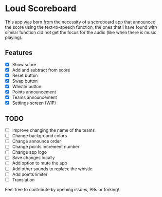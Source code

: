# Loud Scoreboard

This app was born from the necessity of a scoreboard app that announced the score using the
text-to-speech function, the ones that I have found with similar function did not get the focus for
the audio (like when there is music playing).

## Features

- [x] Show score
- [x] Add and subtract from score
- [x] Reset button
- [x] Swap button
- [x] Whistle button
- [x] Points announcement
- [x] Teams announcement
- [x] Settings screen (WIP)

## TODO

- [ ] Improve changing the name of the teams
- [ ] Change background colors
- [ ] Change announce order
- [ ] Change points increment number
- [ ] Change app logo
- [ ] Save changes locally
- [ ] Add option to mute the app
- [ ] Add other sounds to replace the whistle
- [ ] Add points limiter
- [ ] Translation

Feel free to contribute by opening issues, PRs or forking!